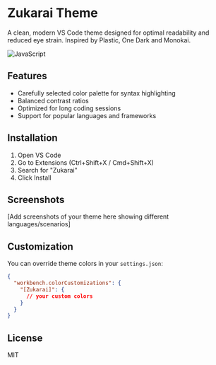 # Zukarai Theme

A clean, modern VS Code theme designed for optimal readability and reduced eye strain.
Inspired by Plastic, One Dark and Monokai.

![JavaScript](screenshots/screenshot.png)

## Features

- Carefully selected color palette for syntax highlighting
- Balanced contrast ratios
- Optimized for long coding sessions
- Support for popular languages and frameworks

## Installation

1. Open VS Code
2. Go to Extensions (Ctrl+Shift+X / Cmd+Shift+X)
3. Search for "Zukarai"
4. Click Install

## Screenshots

[Add screenshots of your theme here showing different languages/scenarios]

## Customization

You can override theme colors in your `settings.json`:

```json
{
  "workbench.colorCustomizations": {
    "[Zukarai]": {
      // your custom colors
    }
  }
}
```

## License

MIT
